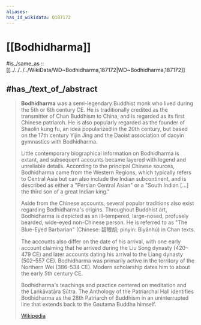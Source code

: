 ```yaml
---
aliases: 
has_id_wikidata: Q187172
---
```


# [[Bodhidharma]] 

#is_/same_as :: [[../../../../WikiData/WD~Bodhidharma,187172|WD~Bodhidharma,187172]] 

## #has_/text_of_/abstract 

> **Bodhidharma**  was a semi-legendary Buddhist monk who lived during the 5th or 6th century CE. 
> He is traditionally credited as the transmitter of Chan Buddhism to China, 
> and is regarded as its first Chinese patriarch. 
> He is also popularly regarded as the founder of Shaolin kung fu, 
> an idea popularized in the 20th century, 
> but based on the 17th century Yijin Jing 
> and the Daoist association of daoyin gymnastics with Bodhidharma. 
>
> Little contemporary biographical information on Bodhidharma is extant, 
> and subsequent accounts became layered with legend and unreliable details. 
> According to the principal Chinese sources, Bodhidharma came from the Western Regions, 
> which typically refers to Central Asia but can also include the Indian subcontinent, 
> and is described as either a "Persian Central Asian" 
> or a "South Indian [...] the third son of a great Indian king." 
> 
> Aside from the Chinese accounts, several popular traditions also exist regarding Bodhidharma's origins. 
> Throughout Buddhist art, Bodhidharma is depicted as 
> an ill-tempered, large-nosed, profusely bearded, wide-eyed non-Chinese person. 
> He is referred to as "The Blue-Eyed Barbarian" (Chinese: 碧眼胡; pinyin: Bìyǎnhú) in Chan texts.
>
> The accounts also differ on the date of his arrival, 
> with one early account claiming that he arrived during the Liu Song dynasty (420–479 CE) 
> and later accounts dating his arrival to the Liang dynasty (502–557 CE). 
> Bodhidharma was primarily active in the territory of the Northern Wei (386–534 CE). 
> Modern scholarship dates him to about the early 5th century CE.
>
> Bodhidharma's teachings and practice centered on meditation and the Laṅkāvatāra Sūtra. 
> The Anthology of the Patriarchal Hall identifies Bodhidharma as the 28th Patriarch of Buddhism 
> in an uninterrupted line that extends back to the Gautama Buddha himself.
>
> [Wikipedia](https://en.wikipedia.org/wiki/Bodhidharma) 

